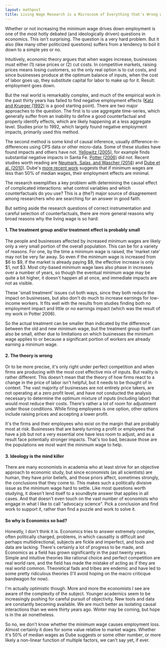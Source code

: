 ```yaml
---
layout: mathpost
title: Living Wage Research is a Microcosm of Everything that's Wrong with Economics.
---
```


Whether or not increasing the minimum wage drives down employment is one of the most hotly debated (and ideologically driven) questions in economics. This isn't surprising. The question is a very hard problem. But it also (like many other politicized questions) suffers from a tendency to boil it down to a simple yes or no.

Intuitively, economic theory argues that when wages increase, businesses must either (1) raise prices or (2) cut costs. In competitive markets, raising prices means losing customers, so the only real option is to cut costs, and since businesses produce at the optimum balance of inputs, when the cost of labor goes up, they substitute capital for labor to make up for it. Result: employment goes down.

But the real world is remarkably complex, and much of the empirical work in the past thirty years has failed to find negative employment effects ([Katz and Krueger (1992)](http://ilr.sagepub.com/content/46/1/6.short) is a good starting point). There are two major approaches to the question. The first is to use aggregate time-series, which generally suffer from an inability to define a good counterfactual and properly identify effects, which are likely happening at a less aggregate level. Studies prior to 1992, which largely found negative employment impacts, primarily used this method.

The second method is some kind of causal inference, usually difference-in-differences using CPS data or other micro-data. Some of these studies have found impacts and others have not. [Yellowitz (2005)](http://yelowitz.com/Yelowitz_2005_12.pdf), for example finds substantial negative impacts in Santa Fe. [Potter (2006)](https://repository.unm.edu/handle/1928/3257) did not. Recent studies worth reading are [Neumark, Salas, and Wascher (2014)](http://ilr.sagepub.com/content/67/3_suppl/608.short) and [Dube et al. (2010)](http://www.mitpressjournals.org/doi/abs/10.1162/REST_a_00039). Dube's [more recent work](https://mainlymacro.blogspot.nl/2016/10/being-honest-about-ideological.html) suggests that if minimum wages are less than 50% of median wages, their employment effects are minimal.

The research exemplifies a key problem with determining the causal effect of complicated interactions: what control variables and which counterfactuals do you use? This is a (the?) major source of disagreement among researchers who are searching for an answer in good faith.

But setting aside the research questions of correct instrumentation and careful selection of counterfactuals, there are more general reasons why broad reasons why the living wage is so hard:

#### 1. The treatment group and/or treatment effect is probably small
The people and businesses affected by increased minimum wages are likely only a very small portion of the overall population. This can be for a variety of reasons. For one, by the time a minimum wage is raised, the 'market rate' may not be very far away. So even if the minimum wage is increased from $6 to $9, if the market is already paying $8, the effective increase is only $1, not $3. Most city-based minimum wage laws also phase in increases over a number of years, so though the eventual minimum wage may be quite a bit higher, it doesn't happen all at once, and immediate impacts are not as visible.

These 'small treatment' issues cut both ways, since they both reduce the impact on businesses, but also don't do much to increase earnings for low-income workers. It fits well with the results from studies finding both no employment impact and little or no earnings impact (which was the result of my work in Potter 2006).

So the actual treatment can be smaller than indicated by the difference between the old and new minimum wage, but the treatment group itself can also be small, either due to limitations on which businesses the minimum wage applies to or because a significant portion of workers are already earning a minimum wage.

#### 2. The theory is wrong
Or to be more precise, it's only right under perfect competition and when firms are producing with the most cost effective mix of inputs. But reality is rather different. This doesn't mean that the theory of how firms react to a change in the price of labor isn't helpful, but it needs to be thought of in context. The vast majority of businesses are not entirely price takers, are not operating at a zero profit level, and have not conducted the analysis necessary to determine the optimum mixture of inputs (including labor) that would most reduce their costs. There's rather a lot of room for adjustment under those conditions. While firing employees is one option, other options include raising prices and accepting a lower profit.

It's the firms and their employees who exist on the margin that are probably most at risk. Businesses that are barely turning a profit or employees that have a job but not a very essential one have less room to adjust, and as a result face potentially stronger impacts. That's too bad, because those are the populations we most want the minimum wage to help.

#### 3. Ideology is the mind killer
There are many economists in academia who at least strive for an objective approach to economic study, but since economists (as all scientists) are human, they have prior beliefs, and those priors affect, sometimes strongly, the conclusions that they come to. This makes such a politically divisive issue as the minimum wage hard to settle. Like most questions worth studying, it doesn't lend itself to a soundbyte answer that applies in all cases. And that doesn't even touch on the vast number of economists who engage in what I like to call "advocacy science". Pick a conclusion and find work to support it, rather than find a puzzle and work to solve it.

#### So why is Economics so bad?
Honestly, I don't think it is. Economics tries to answer extremely complex, often politically charged, problems, in which causality is difficult and perhaps multidirectional, subjects are fickle and imperfect, and tools and data are lacking. There's certainly a lot of progress to be made, and Economics as a field has grown significantly in the past twenty years. Simple and intuitive theories like rational choice and perfect competition are real world rare, and the field has made the mistake of acting as if they are real world common. Theoretical fads and tribes are endemic and have led to some pretty ridiculous theories (I'll avoid hoping on the macro criticque bandwagon for now).

I'm actually optimistic though. More and more the economists I see are aware of the complexity of the subject. Younger academics seem to be increasingly pushing for careful pursuit of objectivity. New tools and data are constantly becoming available. We are much better as isolating causal interactions than we were thirty years ago. Winter may be coming, but hope is in the air nonetheless.

So no, we don't know whether the minimum wage causes employment loss. Almost certainly it does for some value relative to market wages. Whether it's 50% of median wages as Dube suggests or some other number, or more likely a non-linear function of multiple factors, we can't say yet, if ever.
